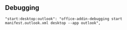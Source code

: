 
## Debugging


    "start:desktop:outlook": "office-addin-debugging start manifest.outlook.xml desktop --app outlook",

